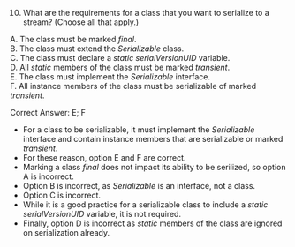 10. What are the requirements for a class that you want to serialize to a stream? (Choose all that apply.)

A. The class must be marked *final*.                            <br>
B. The class must extend the *Serializable* class.              <br>
C. The class must declare a *static serialVersionUID* variable. <br>
D. All *static* members of the class must be marked *transient*.<br>
E. The class must implement the *Serializable* interface.       <br>
F. All instance members of the class must be serializable of marked *transient*.   

Correct Answer: E; F

- For a class to be serializable, it must implement the *Serializable* interface and contain instance members that are 
  serializable or marked *transient*. 
- For these reason, option E and F are correct.
- Marking a class *final* does not impact its ability to be serilized, so option A is incorrect.
- Option B is incorrect, as *Serializable* is an interface, not a class. 
- Option C is incorrect.
- While it is a good practice for a serializable class to include a *static serialVersionUID* variable, it is not required.
- Finally, option D is incorrect as *static* members of the class are ignored on serialization already.